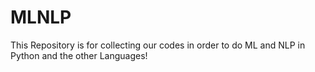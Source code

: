# MLNLP

This Repository is for collecting our codes in order to do ML and NLP in Python and the other Languages!